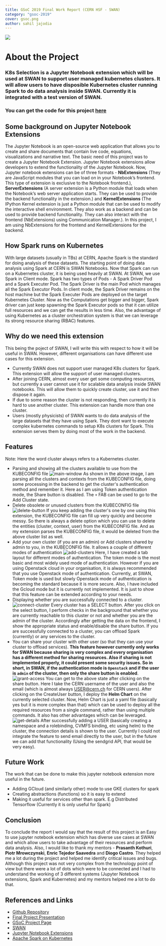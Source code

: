 ```yaml
---
title: GSoC 2019 Final Work Report (CERN HSF - SWAN)
category: "gsoc-2019"
cover: gsoc.png
author: sahil jajodia
---
```


<a href="https://summerofcode.withgoogle.com/projects/#5318125807992832" target="_blank"><img src="https://raw.githubusercontent.com/sahiljajodia01/k8s-selection/master/images/GSoCWithCERN.png"></img></a>

# About the Project

### K8s Selection is a Jupyter Notebook extension which will be used at SWAN to support user managed kubernetes clusters. It will allow users to have disposible Kubernetes cluster running Spark to do data analysis inside SWAN. Currently it is integrated with a test version of SWAN.

### You can get the code for this project <a href="https://github.com/sahiljajodia01/k8s-selection" target="_blank">here</a>

## Some background on Jupyter Notebook Extensions
The Jupyter Notebook is an open-source web application that allows you to create and share documents that contain live code, equations, visualizations and narrative text. The basic need of this project was to create a Jupyter Notebook Extension. Jupyter Notebook extensions allow developers to extend the functionality of the Jupyter Notebook. Now, Jupyter notebook extensions can be of three formats - **NbExtensions** (They are JavaScript modules that you can load on in your Notebook’s frontend. This type of extension is exclusive to the Notebook frontend.), **ServerExtensions** (A server extension is a Python module that loads when the Notebook’s web server application starts. They can be used to provide the backend functionality in the extension.) and **KernelExtensions** (The IPython Kernel extension is just a Python module that can be used to modify the interactive shell environment. They also work as a backend and can be used to provide backend functionality. They can also interact with the frontend (NbExtensions) using Communication Manager.). In this project, I am using NbExtensions for the frontend and KernelExtensions for the backend.

## How Spark runs on Kubernetes
With large datasets (usually in TBs) at CERN, Apache Spark is the standard for doing analysis of these datasets. The starting point of doing data analysis using Spark at CERN is SWAN Notebooks. Now that Spark can run on a Kubernetes cluster, it is being used heavily at SWAN. At SWAN, we use Spark in Client mode. Spark has two types of Pods - A Spark Driver Pod and a Spark Executer Pod. The Spark Driver is the main Pod which manages all the Spark Executor Pods. In client mode, the Spark Driver remains on the host machine but the Spark Executer Pods are deployed on the target Kubernetes Cluster. Now as the Computations get bigger and bigger, Spark driver can just keep spawning the Spark Executor pods so that it can utilize full resources and we can get the results in less time. Also, the advantage of using Kubernetes as a cluster orchestration system is that we can leverage its strong resource sharing (RBAC) features.

## Why do we need this extension
This being the poject of SWAN, I will write this with respect to how it will be useful in SWAN. However, different organisations can have different use cases for this extension.

* Currently SWAN does not support user managed K8s clusters for Spark. This extension will allow the support of user managed clusters.
* After joining CERN, almost every user get some computing resources, but currently a user cannot use it for scalable
data analysis inside SWAN notebooks. This will allow them to quickly create cluster, use it and then dispose it again.
* If due to some reason the cluster is not responding, then currently it is hard to use another cluster. This extension can handle more than one cluster.
* Users (mostly physicists) of SWAN wants to do data analysis of the large datasets that they have using Spark. They dont want to execute complex kubernetes commands to setup K8s clusters for Spark. This extension serves them by doing most of the work in the backend.

## Features
Note: Here the word cluster always refers to a Kubernetes cluster.
* Parsing and showing all the clusters available to use from the KUBECONFIG file
    ![main-window](1.png)
    As shown in the above image, I am parsing all the clusters and contexts from the KUBECONFIG file, doing some processing in the backend to get the cluster's authentication method and remember it. Here as I am using Token authentication mode, the Share button is disabled. The `+` FAB can be used to go to the Add Cluster state.
* Delete obsolete or unused clusters from the KUBECONFIG file
    ![delete-button](2.png)
    If you keep adding the cluster's one by one using this extension, the KUBECONFIG file can fill up very quickly and become messy. So there is always a delete option which you can use to delete the entities (cluster, context, user) from the KUBECONFIG file. And as my extension parses the KUBECONFIG file, it would be deleted from the above cluster list as well.
* Add your own cluster (if you are an admin) or Add clusters shared by admin to you, in the KUBECONFIG file. It allows a couple of different modes of authentication
    ![add-clusters](3.png)
    Here, I have created a tab layout for different modes of authentication. The token mode is the most basic and most widely used mode of authentication. However if you are using Openstack cloud in your organisation, it is always recommended that you use Openstack mode of authentication. Currently, at SWAN, Token mode is used but slowly Openstack mode of authentication is becoming the standard because it is more secure. Also, I have included the Gcloud mode but it is currently not implemented. It is just to show that this feature can be extended according to your needs.
* Displaying whether you are successfully connected to a cluster.
    ![connect-cluster](4.png)
    Every cluster has a SELECT button. After you click on the select button, I perform checks in the background that whether you are currently reachable to this cluster or not and whether you are the admin of the cluster. Accordingly after getting the data on the frontend, I show the appropriate status and enable/disable the share button. If you are successfully connected to a cluster, you can offload Spark (currently) or any services to the cluster.
* You can share your cluster with other user (so that they can use your cluster to offload services). **This feature however currently only works for SWAN because sharing is very complex and every organisation has a different method for sharing resources. Also if sharing is not implemented properly, it could present some security issues. So in short, in SWAN, if the authentication mode is `Openstack` and if the user is `admin` of the cluster, then only the share button is enabled**.
    ![grant-access](5.png)
    You can get to the above state after clicking on the share button. Here I take the CERN username of the user and also the email (which is almost always USER@cern.ch for CERN users). After clicking on the CreateUser button, I deploy the **Helm Chart** on the currently selected cluster. Now, Helm Chart is just a yaml file (basically yes but it is more complex than that) which can be used to deploy all the required resources from a single command, rather than using multiple commands. It also has other advantages which can be leveraged.
    ![get-details](6.png)
    After successfully adding a USER (basically creating a namespace and a rolebinding, CVMFS binding, etc using helm) to the cluster, the connection details is shown to the user. Currently I could not integrate the feature to send email directly to the user, but in the future we can add that functionality (Using the sendgrid API, that would be very easy).
    

## Future Work
The work that can be done to make this jupyter notebook extension more useful in the future.

* Adding GCloud (and similarly other) mode to use GKE clusters for spark
* Creating abstractions (functions) so it is easy to extend
* Making it useful for services other than spark. E.g Distributed Tensorflow (Currently it is only useful for Spark)

## Conclusion
To conclude the report I would say that the result of this project is an Easy to use jupyter notebook extension which has diverse use cases at SWAN and which allow users to take advantage of their resources and perform data analysis. Also, I would like to thank my mentors - **Prasanth Kothuri**, **Piotr Mrowczynski**, **Enric Tejedor Saavedra** and **Diogo Castro**. They helped me a lot during the project and helped me identify critical issues and bugs. Although this project was not very complex from the technology point of view but there were a lot of dots which were to be connected and I had to understand the working of 3 different systems (Jupyter Notebook extensions, Spark and Kubernetes) and my mentors helped me a lot to do that.

## References and Links
- <a href="https://github.com/sahiljajodia01/k8s-selection" target="_blank">Github Repository</a>
- <a href="https://docs.google.com/presentation/d/1K0XjJu5EAAVYTYyr_SYOGFIaPiLxWYqtzZJmzyK8IXM/edit?usp=sharing" target="_blank">Final Project Presentation</a>
- <a href="https://summerofcode.withgoogle.com/projects/#5318125807992832" target="_blank">GSoC Project Page</a>
- <a href="https://swan.web.cern.ch/" target="_blank">SWAN</a>
- <a href="https://jupyter-notebook.readthedocs.io/en/stable/extending/" target="_blank">Jupyter Notebook Extensions</a>
- <a href="https://spark.apache.org/docs/latest/running-on-kubernetes.html" target="_blank">Apache Spark on Kubernetes</a>
